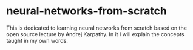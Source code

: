 # neural-networks-from-scratch
This is dedicated to learning neural networks from scratch based on the open source lecture by Andrej Karpathy. In it I will explain the concepts taught in my own words. 
